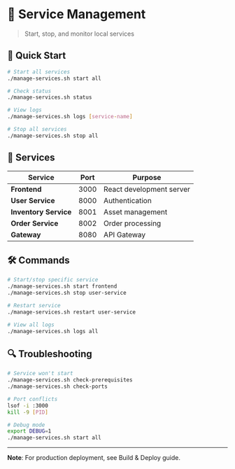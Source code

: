 # 🚀 Service Management

> Start, stop, and monitor local services

## 🚀 Quick Start
```bash
# Start all services
./manage-services.sh start all

# Check status
./manage-services.sh status

# View logs
./manage-services.sh logs [service-name]

# Stop all services
./manage-services.sh stop all
```

## 📁 Services

| Service | Port | Purpose |
|---------|------|---------|
| **Frontend** | 3000 | React development server |
| **User Service** | 8000 | Authentication |
| **Inventory Service** | 8001 | Asset management |
| **Order Service** | 8002 | Order processing |
| **Gateway** | 8080 | API Gateway |

## 🛠️ Commands

```bash
# Start/stop specific service
./manage-services.sh start frontend
./manage-services.sh stop user-service

# Restart service
./manage-services.sh restart user-service

# View all logs
./manage-services.sh logs all
```

## 🔍 Troubleshooting

```bash
# Service won't start
./manage-services.sh check-prerequisites
./manage-services.sh check-ports

# Port conflicts
lsof -i :3000
kill -9 [PID]

# Debug mode
export DEBUG=1
./manage-services.sh start all
```

---

**Note**: For production deployment, see Build & Deploy guide.
